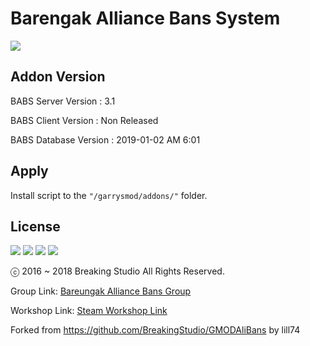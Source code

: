 # Barengak Alliance Bans System
<img src="https://i.imgur.com/Z4RcAxF.png"><p></p>
## Addon Version
BABS Server Version : 3.1<p></p>
BABS Client Version : Non Released<p></p>
BABS Database Version : 2019-01-02 AM 6:01
## Apply
Install script to the `"/garrysmod/addons/"` folder.
## License
<img src="https://mirrors.creativecommons.org/presskit/icons/cc.png"> <img src="https://mirrors.creativecommons.org/presskit/icons/by.png">
<img src="https://mirrors.creativecommons.org/presskit/icons/nc.png"> <img src="https://mirrors.creativecommons.org/presskit/icons/nd.png"><p>
ⓒ 2016 ~ 2018 Breaking Studio All Rights Reserved.</p><p>
Group Link: [Bareungak Alliance Bans Group](http://steamcommunity.com/groups/barnaliedbans)</p><p>
Workshop Link: [Steam Workshop Link](https://steamcommunity.com/sharedfiles/filedetails/?id=1448646002)</p><p>
Forked from https://github.com/BreakingStudio/GMODAliBans by lill74</p>
